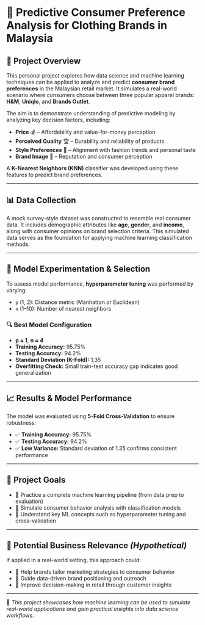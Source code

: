 # 👕 **Predictive Consumer Preference Analysis for Clothing Brands in Malaysia**

## 📌 Project Overview  
This personal project explores how data science and machine learning techniques can be applied to analyze and predict **consumer brand preferences** in the Malaysian retail market. It simulates a real-world scenario where consumers choose between three popular apparel brands: **H&M**, **Uniqlo**, and **Brands Outlet**.

The aim is to demonstrate understanding of predictive modeling by analyzing key decision factors, including:  
- **Price** 💰 – Affordability and value-for-money perception  
- **Perceived Quality** 🏆 – Durability and reliability of products  
- **Style Preferences** 👗 – Alignment with fashion trends and personal taste  
- **Brand Image** 🏢 – Reputation and consumer perception

A **K-Nearest Neighbors (KNN)** classifier was developed using these features to predict brand preferences.

---

## 📊 Data Collection  
A mock survey-style dataset was constructed to resemble real consumer data. It includes demographic attributes like **age**, **gender**, and **income**, along with consumer opinions on brand selection criteria. This simulated data serves as the foundation for applying machine learning classification methods.

---

## 🤖 Model Experimentation & Selection  
To assess model performance, **hyperparameter tuning** was performed by varying:  
- `p` (1, 2): Distance metric (Manhattan or Euclidean)  
- `n` (1–10): Number of nearest neighbors

### 🔍 Best Model Configuration  
- **p = 1**, **n = 4**  
- **Training Accuracy:** 95.75%  
- **Testing Accuracy:** 94.2%  
- **Standard Deviation (K-Fold):** 1.35  
- **Overfitting Check:** Small train-test accuracy gap indicates good generalization

---

## 📈 Results & Model Performance  
The model was evaluated using **5-Fold Cross-Validation** to ensure robustness:  
- ✅ **Training Accuracy:** 95.75%  
- ✅ **Testing Accuracy:** 94.2%  
- ✅ **Low Variance:** Standard deviation of 1.35 confirms consistent performance

---

## 🎯 Project Goals  
- 📌 Practice a complete machine learning pipeline (from data prep to evaluation)  
- 📌 Simulate consumer behavior analysis with classification models  
- 📌 Understand key ML concepts such as hyperparameter tuning and cross-validation

---

## 📢 Potential Business Relevance *(Hypothetical)*  
If applied in a real-world setting, this approach could:  
- 🎯 Help brands tailor marketing strategies to consumer behavior  
- 🎯 Guide data-driven brand positioning and outreach  
- 🎯 Improve decision-making in retail through customer insights

---

🚀 *This project showcases how machine learning can be used to simulate real-world applications and gain practical insights into data science workflows.*
